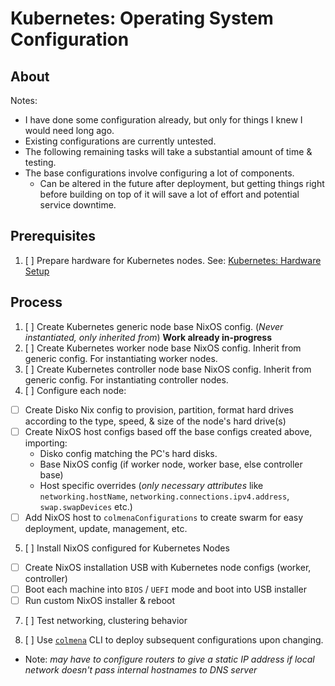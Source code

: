 
# Kubernetes: Operating System Configuration

## About

Notes:

- I have done some configuration already, but only for things I knew I would need long ago.
- Existing configurations are currently untested.
- The following remaining tasks will take a substantial amount of time & testing.
- The base configurations involve configuring a lot of components.
  - Can be altered in the future after deployment, but getting things right before building on top of it will save a lot of effort and potential service downtime.

## Prerequisites

1. [ ] Prepare hardware for Kubernetes nodes. See: [Kubernetes: Hardware Setup](./kubernetes-hardware-setup.md)

## Process

1. [ ] Create Kubernetes    generic node base NixOS config. (*Never instantiated, only inherited from*) **Work already in-progress**
2. [ ] Create Kubernetes     worker node base NixOS config. Inherit from generic config. For instantiating     worker nodes.
3. [ ] Create Kubernetes controller node base NixOS config. Inherit from generic config. For instantiating controller nodes.
4. [ ] Configure each node:
  - [ ] Create Disko Nix config to provision, partition, format hard drives according to the type, speed, & size of the node's hard drive(s)
  - [ ] Create NixOS host configs based off the base configs created above, importing:
    - Disko config matching the PC's hard disks.
    - Base NixOS config (if worker node, worker base, else controller base)
    - Host specific overrides (*only necessary attributes* like `networking.hostName`, `networking.connections.ipv4.address`, `swap.swapDevices` etc.)
  - [ ] Add NixOS host to `colmenaConfigurations` to create swarm for easy deployment, update, management, etc.

5. [ ] Install NixOS configured for Kubernetes Nodes
  - [ ] Create NixOS installation USB with Kubernetes node configs (worker, controller)
  - [ ] Boot each machine into `BIOS` / `UEFI` mode and boot into USB installer
  - [ ] Run custom NixOS installer & reboot

7. [ ] Test networking, clustering behavior

8. [ ] Use [`colmena`](https://github.com/zhaofengli/colmena) CLI to deploy subsequent configurations upon changing.
  - Note: *may have to configure routers to give a static IP address if local network doesn't pass internal hostnames to DNS server*


